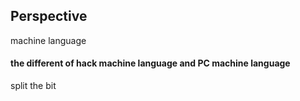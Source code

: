 ## Perspective

machine language

#### the different of hack machine language and PC machine language



split the bit